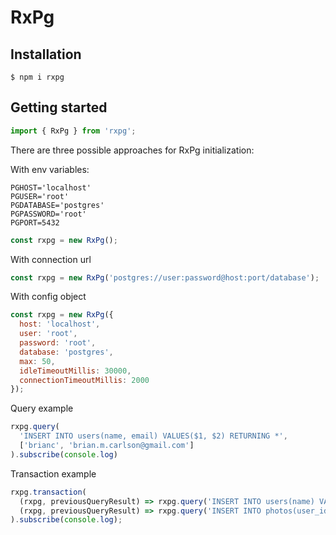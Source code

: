 # RxPg

## Installation
```
$ npm i rxpg
```

## Getting started
```js
import { RxPg } from 'rxpg';
```

There are three possible approaches for RxPg initialization:

With env variables: 

```
PGHOST='localhost'
PGUSER='root'
PGDATABASE='postgres'
PGPASSWORD='root'
PGPORT=5432
```
 
```js
const rxpg = new RxPg();
```

With connection url
```js
const rxpg = new RxPg('postgres://user:password@host:port/database');
```

With config object
```js
const rxpg = new RxPg({
  host: 'localhost',
  user: 'root',
  password: 'root',
  database: 'postgres',
  max: 50,
  idleTimeoutMillis: 30000,
  connectionTimeoutMillis: 2000
});
```

Query example
```js
rxpg.query(
  'INSERT INTO users(name, email) VALUES($1, $2) RETURNING *',
  ['brianc', 'brian.m.carlson@gmail.com']
).subscribe(console.log)

```

Transaction example
```js
rxpg.transaction(
  (rxpg, previousQueryResult) => rxpg.query('INSERT INTO users(name) VALUES($1) RETURNING id', ['brianc']),
  (rxpg, previousQueryResult) => rxpg.query('INSERT INTO photos(user_id, photo_url) VALUES ($1, $2)', previousQueryResult[0].id, 's3.bucket.foo'),
).subscribe(console.log);
```

